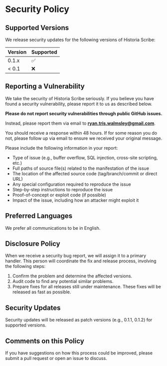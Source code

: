 # Security Policy

## Supported Versions

We release security updates for the following versions of Historia Scribe:

| Version | Supported          |
| ------- | ------------------ |
| 0.1.x   | :white_check_mark: |
| < 0.1   | :x:                |

## Reporting a Vulnerability

We take the security of Historia Scribe seriously. If you believe you have found a security vulnerability, please report it to us as described below.

**Please do not report security vulnerabilities through public GitHub issues.**

Instead, please report them via email to **ryan.tris.walmsley@gmail.com**.

You should receive a response within 48 hours. If for some reason you do not, please follow up via email to ensure we received your original message.

Please include the following information in your report:

- Type of issue (e.g., buffer overflow, SQL injection, cross-site scripting, etc.)
- Full paths of source file(s) related to the manifestation of the issue
- The location of the affected source code (tag/branch/commit or direct URL)
- Any special configuration required to reproduce the issue
- Step-by-step instructions to reproduce the issue
- Proof-of-concept or exploit code (if possible)
- Impact of the issue, including how an attacker might exploit it

## Preferred Languages

We prefer all communications to be in English.

## Disclosure Policy

When we receive a security bug report, we will assign it to a primary handler. This person will coordinate the fix and release process, involving the following steps:

1. Confirm the problem and determine the affected versions.
2. Audit code to find any potential similar problems.
3. Prepare fixes for all releases still under maintenance. These fixes will be released as fast as possible.

## Security Updates

Security updates will be released as patch versions (e.g., 0.1.1, 0.1.2) for supported versions.

## Comments on this Policy

If you have suggestions on how this process could be improved, please submit a pull request or open an issue to discuss.
